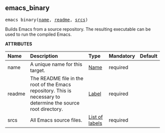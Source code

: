 <!-- Generated with Stardoc: http://skydoc.bazel.build -->

<a id="#emacs_binary"></a>

## emacs_binary

<pre>
emacs_binary(<a href="#emacs_binary-name">name</a>, <a href="#emacs_binary-readme">readme</a>, <a href="#emacs_binary-srcs">srcs</a>)
</pre>

Builds Emacs from a source repository.
The resulting executable can be used to run the compiled Emacs.

**ATTRIBUTES**


| Name  | Description | Type | Mandatory | Default |
| :------------- | :------------- | :------------- | :------------- | :------------- |
| <a id="emacs_binary-name"></a>name |  A unique name for this target.   | <a href="https://bazel.build/docs/build-ref.html#name">Name</a> | required |  |
| <a id="emacs_binary-readme"></a>readme |  The README file in the root of the Emacs repository. This is necessary to determine the source root directory.   | <a href="https://bazel.build/docs/build-ref.html#labels">Label</a> | required |  |
| <a id="emacs_binary-srcs"></a>srcs |  All Emacs source files.   | <a href="https://bazel.build/docs/build-ref.html#labels">List of labels</a> | required |  |


